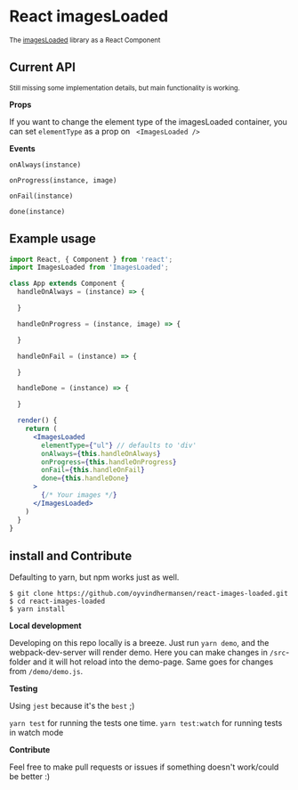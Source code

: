 # React imagesLoaded

<small>The [imagesLoaded](http://imagesloaded.desandro.com) library as a React Component</small>

## Current API
<small>Still missing some implementation details, but main functionality is working.</small>

<strong>Props</strong>

If you want to change the element type of the imagesLoaded container,
you can set `elementType` as a prop on ` <ImagesLoaded />`

<strong>Events</strong>

```
onAlways(instance)

onProgress(instance, image)

onFail(instance)

done(instance)
```

## Example usage

```jsx
import React, { Component } from 'react';
import ImagesLoaded from 'ImagesLoaded';

class App extends Component {
  handleOnAlways = (instance) => {

  }

  handleOnProgress = (instance, image) => {

  }

  handleOnFail = (instance) => {

  }

  handleDone = (instance) => {

  }

  render() {
    return (
      <ImagesLoaded
        elementType={"ul"} // defaults to 'div'
        onAlways={this.handleOnAlways}
        onProgress={this.handleOnProgress}
        onFail={this.handleOnFail}
        done={this.handleDone}
      >
        {/* Your images */}
      </ImagesLoaded>
    )
  }
}
```

## install and Contribute
Defaulting to yarn, but npm works just as well.

```
$ git clone https://github.com/oyvindhermansen/react-images-loaded.git
$ cd react-images-loaded
$ yarn install
```

<strong>Local development</strong>

Developing on this repo locally is a breeze. Just run `yarn demo`, and the webpack-dev-server will render demo. Here you can make changes in `/src`-folder and it will hot reload into the demo-page. Same goes for changes from `/demo/demo.js`.

<strong>Testing</strong>

Using `jest` because it's the `best` ;)

`yarn test` for running the tests one time.
`yarn test:watch` for running tests in watch mode

<strong>Contribute</strong>

Feel free to make pull requests or issues if something doesn't work/could be better :)
